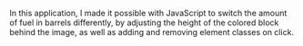 In this application, I made it possible with JavaScript to switch the amount of fuel in barrels differently, by adjusting the height of the colored block behind the image, as well as adding and removing element classes on click.